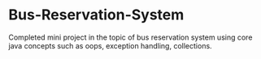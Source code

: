# Bus-Reservation-System
Completed mini project in the topic of bus reservation system using core java concepts such as oops, exception handling, collections.
